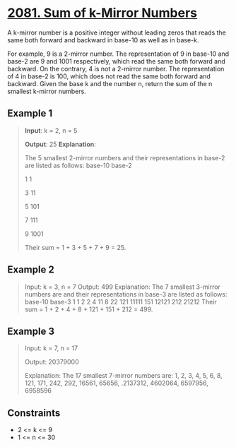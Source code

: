 # [2081. Sum of k-Mirror Numbers](https://leetcode.com/problems/sum-of-k-mirror-numbers)

A k-mirror number is a positive integer without leading zeros that reads the same both forward and backward in base-10 as well as in base-k.

For example, 9 is a 2-mirror number. The representation of 9 in base-10 and base-2 are 9 and 1001 respectively, which read the same both forward and backward.
On the contrary, 4 is not a 2-mirror number. The representation of 4 in base-2 is 100, which does not read the same both forward and backward.
Given the base k and the number n, return the sum of the n smallest k-mirror numbers.

## Example 1

> **Input**: k = 2, n = 5
>
> **Output**: 25
> **Explanation**:
>
> The 5 smallest 2-mirror numbers and their representations in base-2 are listed as follows:
> base-10    base-2
>
> 1          1
>
> 3          11
>
>    5          101
>
>    7          111
>
>    9          1001
>
>Their sum = 1 + 3 + 5 + 7 + 9 = 25.

## Example 2

> Input: k = 3, n = 7
> Output: 499
> Explanation:
> The 7 smallest 3-mirror numbers are and their representations in base-3 are listed as follows:
>  base-10    base-3
>    1          1
>    2          2
>    4          11
>    8          22
>    121        11111
>    151        12121
>    212        21212
>Their sum = 1 + 2 + 4 + 8 + 121 + 151 + 212 = 499.

## Example 3

> Input: k = 7, n = 17
>
> Output: 20379000
>
> Explanation: The 17 smallest 7-mirror numbers are:
> 1, 2, 3, 4, 5, 6, 8, 121, 171, 242, 292, 16561, 65656, .2137312, 4602064, 6597956, 6958596

## Constraints

- 2 <= k <= 9
- 1 <= n <= 30